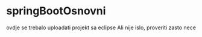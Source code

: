 # springBootOsnovni

ovdje se trebalo uploadati projekt sa eclipse Ali nije islo, proveriti zasto nece
